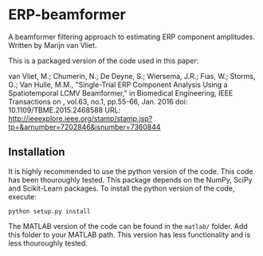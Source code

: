 # ERP-beamformer
A beamformer filtering approach to estimating ERP component amplitudes.
Written by Marijn van Vliet.

This is a packaged version of the code used in this paper:

van Vliet, M.; Chumerin, N.; De Deyne, S.; Wiersema, J.R.; Fias, W.; Storms, G.; Van Hulle, M.M., "Single-Trial ERP Component Analysis Using a Spatiotemporal LCMV Beamformer," in Biomedical Engineering, IEEE Transactions on , vol.63, no.1, pp.55-66, Jan. 2016
doi: 10.1109/TBME.2015.2468588
URL: http://ieeexplore.ieee.org/stamp/stamp.jsp?tp=&arnumber=7202846&isnumber=7360844

## Installation

It is highly recommended to use the python version of the code. This code has been thouroughly tested. This package depends on the NumPy, SciPy and Scikit-Learn packages. To install the python version of the code, execute:

    python setup.py install

The MATLAB version of the code can be found in the `matlab/` folder. Add this folder to your MATLAB path. This version has less functionality and is less thouroughly tested.

